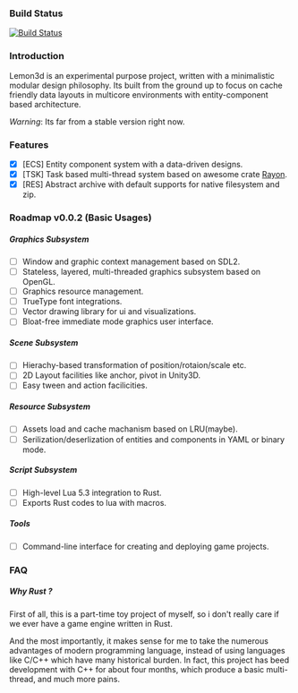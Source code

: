 ### Build Status
[![Build Status](https://travis-ci.org/kayak233/lemon3d.svg?branch=master)](https://travis-ci.org/kayak233/lemon3d)

### Introduction
Lemon3d is an experimental purpose project, written with a minimalistic modular design philosophy. Its built from the ground up to focus on cache friendly data layouts in multicore environments with entity-component based architecture.

*Warning*: Its far from a stable version right now.

### Features
- [x] \[ECS\] Entity component system with a data-driven designs.
- [x] \[TSK\] Task based multi-thread system based on awesome crate [Rayon](https://github.com/nikomatsakis/rayon.git).
- [x] \[RES\] Abstract archive with default supports for native filesystem and zip.

### Roadmap v0.0.2 (Basic Usages)

##### Graphics Subsystem
- [ ] Window and graphic context management based on SDL2.
- [ ] Stateless, layered, multi-threaded graphics subsystem based on OpenGL.
- [ ] Graphics resource management.
- [ ] TrueType font integrations.
- [ ] Vector drawing library for ui and visualizations.
- [ ] Bloat-free immediate mode graphics user interface.

##### Scene Subsystem
- [ ] Hierachy-based transformation of position/rotaion/scale etc.
- [ ] 2D Layout facilities like anchor, pivot in Unity3D.
- [ ] Easy tween and action facilicities.

##### Resource Subsystem
- [ ] Assets load and cache machanism based on LRU(maybe).
- [ ] Serilization/deserlization of entities and components in YAML or binary mode.

##### Script Subsystem
- [ ] High-level Lua 5.3 integration to Rust.
- [ ] Exports Rust codes to lua with macros.

##### Tools
- [ ] Command-line interface for creating and deploying game projects.

### FAQ
##### Why Rust ?

First of all, this is a part-time toy project of myself,  so i don't really care if we ever have a game engine written in Rust.

And the most importantly, it makes sense for me to take the numerous advantages of modern programming language, instead of using languages like C/C++ which have many historical burden. In fact, this project has beed development with C++ for about four months, which produce a basic multi-thread, and much more pains.